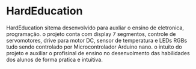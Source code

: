 # HardEducation

HardEducation sitema desenvolvido para auxliar o ensino de eletronica, programação. o projeto conta com display 7 segmentos, controle de servomotores, drive para motor DC, sensor de temperatura e LEDs RGBs tudo sendo controlado por Microcontrolador Arduino nano. o intuito do projeto e auxiliar o profisinal de ensino no desenvolmento das habilidades dos alunos de forma pratica e intuitiva.
